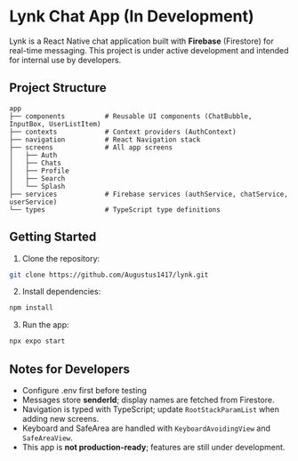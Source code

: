 # Lynk Chat App (In Development)

Lynk is a React Native chat application built with **Firebase** (Firestore) for real-time messaging. This project is under active development and intended for internal use by developers.

## Project Structure

```
app
├── components          # Reusable UI components (ChatBubble, InputBox, UserListItem)
├── contexts            # Context providers (AuthContext)
├── navigation          # React Navigation stack
├── screens             # All app screens
│   ├── Auth
│   ├── Chats
│   ├── Profile
│   ├── Search
│   └── Splash
├── services            # Firebase services (authService, chatService, userService)
└── types               # TypeScript type definitions
```

## Getting Started

1. Clone the repository:

```bash
git clone https://github.com/Augustus1417/lynk.git
```

2. Install dependencies:

```bash
npm install
```

3. Run the app:

```bash
npx expo start
```

## Notes for Developers

* Configure .env first before testing
* Messages store **senderId**; display names are fetched from Firestore.
* Navigation is typed with TypeScript; update `RootStackParamList` when adding new screens.
* Keyboard and SafeArea are handled with `KeyboardAvoidingView` and `SafeAreaView`.
* This app is **not production-ready**; features are still under development.